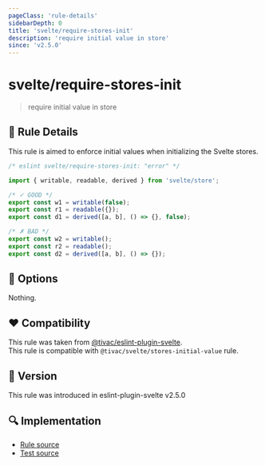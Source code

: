 ```yaml
---
pageClass: 'rule-details'
sidebarDepth: 0
title: 'svelte/require-stores-init'
description: 'require initial value in store'
since: 'v2.5.0'
---
```


# svelte/require-stores-init

> require initial value in store

## :book: Rule Details

This rule is aimed to enforce initial values when initializing the Svelte stores.

<!--eslint-skip-->

```js
/* eslint svelte/require-stores-init: "error" */

import { writable, readable, derived } from 'svelte/store';

/* ✓ GOOD */
export const w1 = writable(false);
export const r1 = readable({});
export const d1 = derived([a, b], () => {}, false);

/* ✗ BAD */
export const w2 = writable();
export const r2 = readable();
export const d2 = derived([a, b], () => {});
```

## :wrench: Options

Nothing.

## :heart: Compatibility

This rule was taken from [@tivac/eslint-plugin-svelte].  
This rule is compatible with `@tivac/svelte/stores-initial-value` rule.

[@tivac/eslint-plugin-svelte]: https://github.com/tivac/eslint-plugin-svelte/

## :rocket: Version

This rule was introduced in eslint-plugin-svelte v2.5.0

## :mag: Implementation

- [Rule source](https://github.com/sveltejs/eslint-plugin-svelte/blob/main/packages/eslint-plugin-svelte/src/rules/require-stores-init.ts)
- [Test source](https://github.com/sveltejs/eslint-plugin-svelte/blob/main/packages/eslint-plugin-svelte/tests/src/rules/require-stores-init.ts)
